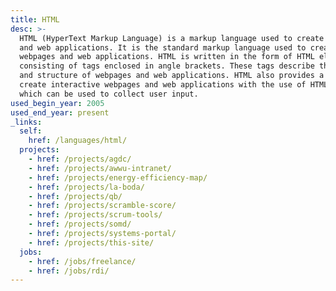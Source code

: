```yaml
---
title: HTML
desc: >-
  HTML (HyperText Markup Language) is a markup language used to create webpages
  and web applications. It is the standard markup language used to create
  webpages and web applications. HTML is written in the form of HTML elements
  consisting of tags enclosed in angle brackets. These tags describe the content
  and structure of webpages and web applications. HTML also provides a means to
  create interactive webpages and web applications with the use of HTML forms,
  which can be used to collect user input.
used_begin_year: 2005
used_end_year: present
_links:
  self:
    href: /languages/html/
  projects:
    - href: /projects/agdc/
    - href: /projects/awwu-intranet/
    - href: /projects/energy-efficiency-map/
    - href: /projects/la-boda/
    - href: /projects/qb/
    - href: /projects/scramble-score/
    - href: /projects/scrum-tools/
    - href: /projects/somd/
    - href: /projects/systems-portal/
    - href: /projects/this-site/
  jobs:
    - href: /jobs/freelance/
    - href: /jobs/rdi/
---
```

